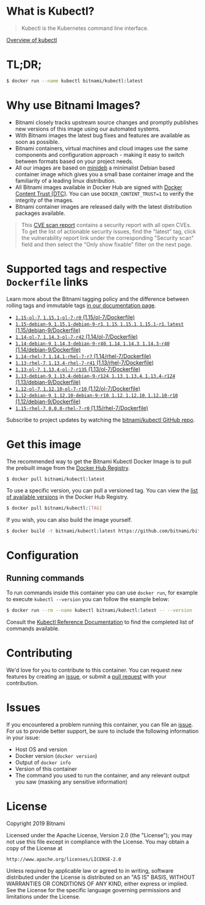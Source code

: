
# What is Kubectl?

> Kubectl is the Kubernetes command line interface.

[Overview of kubectl](https://kubernetes.io/docs/reference/kubectl/overview/)

# TL;DR;

```bash
$ docker run --name kubectl bitnami/kubectl:latest
```

# Why use Bitnami Images?

* Bitnami closely tracks upstream source changes and promptly publishes new versions of this image using our automated systems.
* With Bitnami images the latest bug fixes and features are available as soon as possible.
* Bitnami containers, virtual machines and cloud images use the same components and configuration approach - making it easy to switch between formats based on your project needs.
* All our images are based on [minideb](https://github.com/bitnami/minideb) a minimalist Debian based container image which gives you a small base container image and the familiarity of a leading linux distribution.
* All Bitnami images available in Docker Hub are signed with [Docker Content Trust (DTC)](https://docs.docker.com/engine/security/trust/content_trust/). You can use `DOCKER_CONTENT_TRUST=1` to verify the integrity of the images.
* Bitnami container images are released daily with the latest distribution packages available.


> This [CVE scan report](https://quay.io/repository/bitnami/kubectl?tab=tags) contains a security report with all open CVEs. To get the list of actionable security issues, find the "latest" tag, click the vulnerability report link under the corresponding "Security scan" field and then select the "Only show fixable" filter on the next page.

# Supported tags and respective `Dockerfile` links

Learn more about the Bitnami tagging policy and the difference between rolling tags and immutable tags [in our documentation page](https://docs.bitnami.com/containers/how-to/understand-rolling-tags-containers/).


* [`1.15-ol-7`, `1.15.1-ol-7-r0` (1.15/ol-7/Dockerfile)](https://github.com/bitnami/bitnami-docker-kubectl/blob/1.15.1-ol-7-r0/1.15/ol-7/Dockerfile)
* [`1.15-debian-9`, `1.15.1-debian-9-r1`, `1.15`, `1.15.1`, `1.15.1-r1`, `latest` (1.15/debian-9/Dockerfile)](https://github.com/bitnami/bitnami-docker-kubectl/blob/1.15.1-debian-9-r1/1.15/debian-9/Dockerfile)
* [`1.14-ol-7`, `1.14.3-ol-7-r42` (1.14/ol-7/Dockerfile)](https://github.com/bitnami/bitnami-docker-kubectl/blob/1.14.3-ol-7-r42/1.14/ol-7/Dockerfile)
* [`1.14-debian-9`, `1.14.3-debian-9-r40`, `1.14`, `1.14.3`, `1.14.3-r40` (1.14/debian-9/Dockerfile)](https://github.com/bitnami/bitnami-docker-kubectl/blob/1.14.3-debian-9-r40/1.14/debian-9/Dockerfile)
* [`1.14-rhel-7`, `1.14.1-rhel-7-r7` (1.14/rhel-7/Dockerfile)](https://github.com/bitnami/bitnami-docker-kubectl/blob/1.14.1-rhel-7-r7/1.14/rhel-7/Dockerfile)
* [`1.13-rhel-7`, `1.13.4-rhel-7-r41` (1.13/rhel-7/Dockerfile)](https://github.com/bitnami/bitnami-docker-kubectl/blob/1.13.4-rhel-7-r41/1.13/rhel-7/Dockerfile)
* [`1.13-ol-7`, `1.13.4-ol-7-r135` (1.13/ol-7/Dockerfile)](https://github.com/bitnami/bitnami-docker-kubectl/blob/1.13.4-ol-7-r135/1.13/ol-7/Dockerfile)
* [`1.13-debian-9`, `1.13.4-debian-9-r124`, `1.13`, `1.13.4`, `1.13.4-r124` (1.13/debian-9/Dockerfile)](https://github.com/bitnami/bitnami-docker-kubectl/blob/1.13.4-debian-9-r124/1.13/debian-9/Dockerfile)
* [`1.12-ol-7`, `1.12.10-ol-7-r10` (1.12/ol-7/Dockerfile)](https://github.com/bitnami/bitnami-docker-kubectl/blob/1.12.10-ol-7-r10/1.12/ol-7/Dockerfile)
* [`1.12-debian-9`, `1.12.10-debian-9-r10`, `1.12`, `1.12.10`, `1.12.10-r10` (1.12/debian-9/Dockerfile)](https://github.com/bitnami/bitnami-docker-kubectl/blob/1.12.10-debian-9-r10/1.12/debian-9/Dockerfile)
* [`1.15-rhel-7`, `0.0.0-rhel-7-r0` (1.15/rhel-7/Dockerfile)](https://github.com/bitnami/bitnami-docker-kubectl/blob/0.0.0-rhel-7-r0/1.15/rhel-7/Dockerfile)

Subscribe to project updates by watching the [bitnami/kubectl GitHub repo](https://github.com/bitnami/bitnami-docker-kubectl).

# Get this image

The recommended way to get the Bitnami Kubectl Docker Image is to pull the prebuilt image from the [Docker Hub Registry](https://hub.docker.com/r/bitnami/kubectl).

```bash
$ docker pull bitnami/kubectl:latest
```

To use a specific version, you can pull a versioned tag. You can view the [list of available versions](https://hub.docker.com/r/bitnami/kubectl/tags/) in the Docker Hub Registry.

```bash
$ docker pull bitnami/kubectl:[TAG]
```

If you wish, you can also build the image yourself.

```bash
$ docker build -t bitnami/kubectl:latest https://github.com/bitnami/bitnami-docker-kubectl.git
```

# Configuration

## Running commands

To run commands inside this container you can use `docker run`, for example to execute `kubectl --version` you can follow the example below:

```bash
$ docker run --rm --name kubectl bitnami/kubectl:latest -- --version
```

Consult the [Kubectl Reference Documentation](https://kubernetes.io/docs/reference/generated/kubectl/kubectl-commands) to find the completed list of commands available.

# Contributing

We'd love for you to contribute to this container. You can request new features by creating an [issue](https://github.com/bitnami/bitnami-docker-kubectl/issues), or submit a [pull request](https://github.com/bitnami/bitnami-docker-kubectl/pulls) with your contribution.

# Issues

If you encountered a problem running this container, you can file an [issue](https://github.com/bitnami/bitnami-docker-kubectl/issues). For us to provide better support, be sure to include the following information in your issue:

- Host OS and version
- Docker version (`docker version`)
- Output of `docker info`
- Version of this container
- The command you used to run the container, and any relevant output you saw (masking any sensitive information)

# License

Copyright 2019 Bitnami

Licensed under the Apache License, Version 2.0 (the "License");
you may not use this file except in compliance with the License.
You may obtain a copy of the License at

    http://www.apache.org/licenses/LICENSE-2.0

Unless required by applicable law or agreed to in writing, software
distributed under the License is distributed on an "AS IS" BASIS,
WITHOUT WARRANTIES OR CONDITIONS OF ANY KIND, either express or implied.
See the License for the specific language governing permissions and
limitations under the License.
